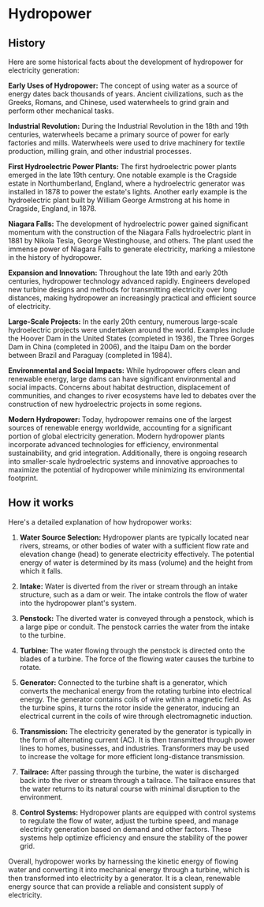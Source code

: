

# Hydropower

## History

Here are some historical facts about the development of hydropower for electricity generation:

**Early Uses of Hydropower:** The concept of using water as a source of energy dates back thousands of years. Ancient civilizations, such as the Greeks, Romans, and Chinese, used waterwheels to grind grain and perform other mechanical tasks.

**Industrial Revolution:** During the Industrial Revolution in the 18th and 19th centuries, waterwheels became a primary source of power for early factories and mills. Waterwheels were used to drive machinery for textile production, milling grain, and other industrial processes.

**First Hydroelectric Power Plants:** The first hydroelectric power plants emerged in the late 19th century. One notable example is the Cragside estate in Northumberland, England, where a hydroelectric generator was installed in 1878 to power the estate's lights. Another early example is the hydroelectric plant built by William George Armstrong at his home in Cragside, England, in 1878.

**Niagara Falls:** The development of hydroelectric power gained significant momentum with the construction of the Niagara Falls hydroelectric plant in 1881 by Nikola Tesla, George Westinghouse, and others. The plant used the immense power of Niagara Falls to generate electricity, marking a milestone in the history of hydropower.

**Expansion and Innovation:** Throughout the late 19th and early 20th centuries, hydropower technology advanced rapidly. Engineers developed new turbine designs and methods for transmitting electricity over long distances, making hydropower an increasingly practical and efficient source of electricity.

**Large-Scale Projects:** In the early 20th century, numerous large-scale hydroelectric projects were undertaken around the world. Examples include the Hoover Dam in the United States (completed in 1936), the Three Gorges Dam in China (completed in 2006), and the Itaipu Dam on the border between Brazil and Paraguay (completed in 1984).

**Environmental and Social Impacts:** While hydropower offers clean and renewable energy, large dams can have significant environmental and social impacts. Concerns about habitat destruction, displacement of communities, and changes to river ecosystems have led to debates over the construction of new hydroelectric projects in some regions.

**Modern Hydropower:** Today, hydropower remains one of the largest sources of renewable energy worldwide, accounting for a significant portion of global electricity generation. Modern hydropower plants incorporate advanced technologies for efficiency, environmental sustainability, and grid integration. Additionally, there is ongoing research into smaller-scale hydroelectric systems and innovative approaches to maximize the potential of hydropower while minimizing its environmental footprint.

## How it works

Here's a detailed explanation of how hydropower works:

1. **Water Source Selection:** Hydropower plants are typically located near rivers, streams, or other bodies of water with a sufficient flow rate and elevation change (head) to generate electricity effectively. The potential energy of water is determined by its mass (volume) and the height from which it falls.

2. **Intake:** Water is diverted from the river or stream through an intake structure, such as a dam or weir. The intake controls the flow of water into the hydropower plant's system.

3. **Penstock:** The diverted water is conveyed through a penstock, which is a large pipe or conduit. The penstock carries the water from the intake to the turbine.

4. **Turbine:** The water flowing through the penstock is directed onto the blades of a turbine. The force of the flowing water causes the turbine to rotate. 

5. **Generator:** Connected to the turbine shaft is a generator, which converts the mechanical energy from the rotating turbine into electrical energy. The generator contains coils of wire within a magnetic field. As the turbine spins, it turns the rotor inside the generator, inducing an electrical current in the coils of wire through electromagnetic induction.

6. **Transmission:** The electricity generated by the generator is typically in the form of alternating current (AC). It is then transmitted through power lines to homes, businesses, and industries. Transformers may be used to increase the voltage for more efficient long-distance transmission.

7. **Tailrace:** After passing through the turbine, the water is discharged back into the river or stream through a tailrace. The tailrace ensures that the water returns to its natural course with minimal disruption to the environment.

8. **Control Systems:** Hydropower plants are equipped with control systems to regulate the flow of water, adjust the turbine speed, and manage electricity generation based on demand and other factors. These systems help optimize efficiency and ensure the stability of the power grid.

Overall, hydropower works by harnessing the kinetic energy of flowing water and converting it into mechanical energy through a turbine, which is then transformed into electricity by a generator. It is a clean, renewable energy source that can provide a reliable and consistent supply of electricity.